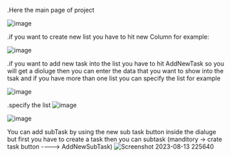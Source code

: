 
.Here the main page of project 

![image](https://github.com/AhmadAlshobaki20/TrelloBoard/assets/127348872/8436ae04-b8cb-47cc-8ce1-509a0b3ed63a)

.if you want to create new list you have to hit new Column for example:

![image](https://github.com/AhmadAlshobaki20/TrelloBoard/assets/127348872/baeed5ac-28c2-4265-b1a0-36e96acf8292)

.if you want to add new task into the list you have to hit AddNewTask so you will get a dioluge then you can enter the data that you want to show into the tsak and if you have more than one list you can specify the list for example 

![image](https://github.com/AhmadAlshobaki20/TrelloBoard/assets/127348872/2256ac62-6573-4574-99fc-36780b1613d0)

.specify the list
![image](https://github.com/AhmadAlshobaki20/TrelloBoard/assets/127348872/1516fdbe-56ed-420e-989f-403560d4a6e9)

![image](https://github.com/AhmadAlshobaki20/TrelloBoard/assets/127348872/895afdef-cacb-4ab7-8706-e954be3d8e40)

You can add subTask by using the new sub task button inside the dialuge but first you have to create a task then you can subtask 
(manditory -> crate task button ----> AddNewSubTask) 
![Screenshot 2023-08-13 225640](https://github.com/AhmadAlshobaki20/TrelloBoard/assets/127348872/4cbd076b-215b-4b8a-9dc5-e406f76ae363)
